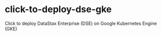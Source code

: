# click-to-deploy-dse-gke
Click to deploy DataStax Enterprise (DSE) on Google Kubernetes Engine (GKE)
